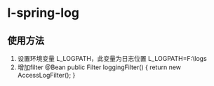 # l-spring-log

## 使用方法

1. 设置环境变量 L_LOGPATH，此变量为日志位置
    L_LOGPATH=F:\logs
2. 增加filter
    @Bean
    public Filter loggingFilter() {
        return new AccessLogFilter();
    }
    